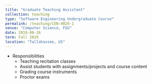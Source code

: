 ```yaml
---
title: "Graduate Teaching Assistant"
collection: teaching
type: "Software Engineering Undergraduate Course"
permalink: /teaching/CEN-4020-1
venue: "Computer Science, FSU"
date: 2019-08-26
term: Fall 2019
location: "Tallahassee, US"
---
```


* Responsibilities
  * Teaching recitation classes
  * Assist students with assignments/projects and course content
  * Grading course instruments
  * Proctor exams
